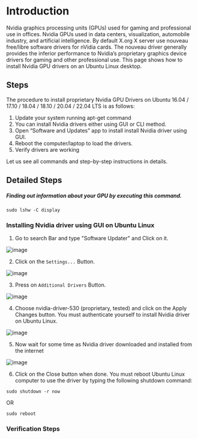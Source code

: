 # Introduction
Nvidia graphics processing units (GPUs) used for gaming and professional use in offices. Nvidia GPUs used in data centers, visualization, automobile industry, and artificial intelligence. By default X.org X server use nouveau free/libre software drivers for nVidia cards. The nouveau driver generally provides the inferior performance to Nvidia’s proprietary graphics device drivers for gaming and other professional use. This page shows how to install Nvidia GPU drivers on an Ubuntu Linux desktop.
## Steps
The procedure to install proprietary Nvidia GPU Drivers on Ubuntu 16.04 / 17.10 / 18.04 / 18.10 / 20.04 / 22.04 LTS is as follows:
1. Update your system running apt-get command
2. You can install Nvidia drivers either using GUI or CLI method.
3. Open “Software and Updates” app to install install Nvidia driver using GUI.
4. Reboot the computer/laptop to load the drivers.
5. Verify drivers are working

Let us see all commands and step-by-step instructions in details.

## Detailed Steps

##### Finding out information about your GPU by executing this command.
```sudo lshw -C display```

### Installing Nvidia driver using GUI on Ubuntu Linux
1. Go to search Bar and type "Software Updater" and Click on it.

![image](https://github.com/Mr-MeerMoazzam/Cuda-Setup-In-Ubunto-22.04/assets/98279854/d883cf18-e356-4f27-b196-c84eff800222)

2. Click on the `Settings...` Button.

![image](https://github.com/Mr-MeerMoazzam/Cuda-Setup-In-Ubunto-22.04/assets/98279854/34fc4a33-863b-4f1f-8e4e-3eeffcac3cfd)

3. Press on `Additional Drivers` Button.

![image](https://github.com/Mr-MeerMoazzam/Cuda-Setup-In-Ubunto-22.04/assets/98279854/4b0dc388-eb06-4734-9193-a6674ffc083f)

4. Choose nvidia-driver-530 (proprietary, tested) and click on the Apply Changes button. You must authenticate yourself to install Nvidia driver on Ubuntu Linux.

![image](https://github.com/Mr-MeerMoazzam/Cuda-Setup-In-Ubunto-22.04/assets/98279854/629d5753-8e2a-47fd-a95f-c1dfe37bf0d1)

5. Now wait for some time as Nvidia driver downloaded and installed from the internet

![image](https://github.com/Mr-MeerMoazzam/Cuda-Setup-In-Ubunto-22.04/assets/98279854/553bbe3e-ed81-48c2-893d-37517f01f8b8)

6. Click on the Close button when done. You must reboot Ubuntu Linux computer to use the driver by typing the following shutdown command:

```sudo shutdown -r now```

OR

```sudo reboot```

### Verification Steps
